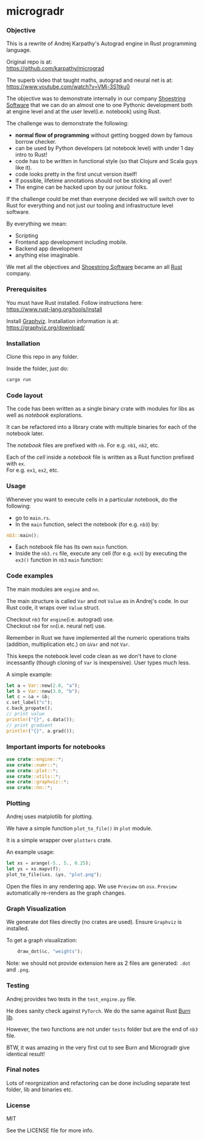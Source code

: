 # microgradr

### Objective

This is a rewrite of Andrej Karpathy's Autograd engine in Rust programming language.

Original repo is at:  
<https://github.com/karpathy/micrograd>

The superb video that taught maths, autograd and neural net is at:  
<https://www.youtube.com/watch?v=VMj-3S1tku0>

The objective was to demonstrate internally in our company [Shoestring Software](https://www.shoestringinc.com/) that we can do an almost one to one Pythonic development both at engine level and at the user level(i.e. notebook) using Rust. 

The challenge was to demonstrate the following: 
- **normal flow of programming** without getting bogged down by famous borrow checker.
- can be used by Python developers (at notebook level) with under 1 day intro to Rust!
- code has to be written in functional style (so that Clojure and Scala guys like it).
- code looks pretty in the first uncut version itself!
- If possible, lifetime annotations should not be sticking all over!
- The engine can be hacked upon by our juniour folks.

If the challenge could be met than everyone decided we will switch over to Rust for everything and not just our tooling and infrastructure level software.

By everything we mean:
- Scripting
- Frontend app development including mobile.
- Backend app development
- anything else imaginable.

We met all the objectives and [Shoestring Software](https://www.shoestringinc.com/) became an all [Rust](https://www.rust-lang.org/) company.

### Prerequisites

You must have Rust installed. Follow instructions here:  
<https://www.rust-lang.org/tools/install>

Install [Graphviz](https://graphviz.org/). Installation information is at:  
<https://graphviz.org/download/>

### Installation

Clone this repo in any folder.

Inside the folder, just do:

```bash
cargo run
```

### Code layout

The code has been written as a single binary crate with modules for libs as well as *notebook* explorations.

It can be refactored into a library crate with multiple binaries for each of the notebook later.

The *notebook* files are prefixed with `nb`. For e.g. `nb1`, `nb2`, etc.

Each of the *cell* inside a *notebook* file is written as a Rust function prefixed with `ex`.  
For e.g. `ex1`, `ex2`, etc.

### Usage

Whenever you want to execute cells in a particular notebook, do the following:  
- go to `main.rs`.
- In the `main` function, select the notebook (for e.g. `nb3`) by:    
```rust
nb3::main();
```
- Each notebook file has its own `main` function.
- Inside the `nb3.rs` file, execute any cell (for e.g. `ex3`) by executing the `ex3()` function in `nb3` `main` function:

### Code examples

The main modules are `engine` and `nn`.

The main structure is called `Var` and not `Value` as in Andrej's code. In our Rust code, it wraps over `Value` struct.

Checkout `nb3` for `engine`(i.e. autograd) use.  
Checkout `nb4` for `nn`(i.e. neural net) use.

Remember in Rust we have implemented all the numeric operations traits (addition, multiplication etc.) on `&Var` and not `Var`.

This keeps the notebook level code clean as we don't have to clone incessantly (though cloning of `Var` is inexpensive). User types much less.

A simple example:

```rust
let a = Var::new(2.0, "a");
let b = Var::new(3.0, "b");
let c = &a + &b;
c.set_label("c");
c.back_propate();
// print value
println!("{}", c.data());
// print gradient
println!("{}", a.grad());
```

### Important imports for notebooks

```rust
use crate::engine::*;
use crate::numr::*;
use crate::plot::*;
use crate::utils::*;
use crate::graphviz::*;
use crate::nn::*;
```

### Plotting

Andrej uses matplotlib for plotting.

We have a simple function `plot_to_file()` in `plot` module.

It is a simple wrapper over `plotters` crate. 

An example usage:

```rust
let xs = arange(-5., 5., 0.25);
let ys = xs.mapv(f);
plot_to_file(&xs, &ys, "plot.png");
```

Open the files in any rendering app. We use `Preview` on `osx`. `Preview` automatically re-renders as the graph changes.

### Graph Visualization

We generate dot files directly (no crates are used). Ensure `Graphviz` is installed.

To get a graph visualization:

```rust
    draw_dot(&c, "weights");
```
Note: we should not provide extension here as 2 files are generated: `.dot` and `.png`.

### Testing

Andrej provides two tests in the `test_engine.py` file. 

He does sanity check against `PyTorch`. We do the same against Rust [Burn lib](https://burn.dev/).

However, the two functions are not under `tests` folder but are the end of `nb3` file.

BTW, it was amazing in the very first cut to see Burn and Microgradr give identical result!

### Final notes

Lots of reorgnization and refactoring can be done including separate test folder, lib and binaries etc.

### License

MIT 

See the LICENSE file for more info.
